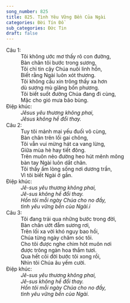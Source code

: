 ```yaml
---
song_number: 825
title: 825. Tình Yêu Vững Bền Của Ngài
categories: Đời Tín Đồ
sub_categories: Đức Tin
draft: false
---
```

<dl><dt>Câu 1:</dt><dd data-verse="1">Tôi không ước mơ thấy rõ con đường, <br/>Bàn chân tôi bước trong sương, <br/>Tôi chỉ tin cậy Chúa nuôi linh hồn, <br/>Biết rằng Ngài luôn xót thương. <br/>Tôi không cầu xin trông thấy xa hơn <br/>dù sương mù giăng bốn phương. <br/>Tôi biết suốt đường Chúa đang đi cùng, <br/>Mặc cho gió mưa bão bùng. </dd><dt>Điệp khúc:</dt><dd data-chorus="1"><em>Jêsus yêu thương không phai, <br/>Jêsus không hề đổi thay. </em></dd><dt>Câu 2:</dt><dd data-verse="2">Tuy tôi mảnh mai yếu đuối vô cùng, <br/>Bàn chân trên lối gai chông, <br/>Tôi vẫn vui mừng hát ca vang lừng, <br/>Giữa mùa hè hay tiết đông. <br/>Trên muôn nẻo đường heo hút mênh mông <br/>bàn tay Ngài luôn dắt chăn. <br/>Tôi thấy ấm lòng sống nơi dương trần, <br/>Vì tôi biết Ngài ở gần. </dd><dt>Điệp khúc:</dt><dd data-chorus="1"><em>Jê-sus yêu thương không phai, <br/>Jê-sus không hề đổi thay. <br/>Hồn tôi mỗi ngày Chúa cho no đầy, <br/>tình yêu vững bền của Ngài.i </em></dd><dt>Câu 3:</dt><dd data-verse="3">Tôi đang trải qua những bước trong đời, <br/>Bàn chân ướt đẫm sương rơi, <br/>Trên lối xa vời khó nguy bao hồi, <br/>Chúa từng ngày chăm sóc tôi. <br/>Cho tôi được nghe chim hót muôn nơi <br/>được trông ngàn hoa thắm tươi. <br/>Qua hết cõi đời bước tôi xong rồi, <br/>Nhìn tôi Chúa âu yếm cười. </dd><dt>Điệp khúc:</dt><dd data-chorus="1"><em>Jê-sus yêu thương không phai, <br/>Jê-sus không hề đổi thay. <br/>Hồn tôi mỗi ngày Chúa cho no đầy, <br/>tình yêu vững bền của Ngài. </em></dd></dl>